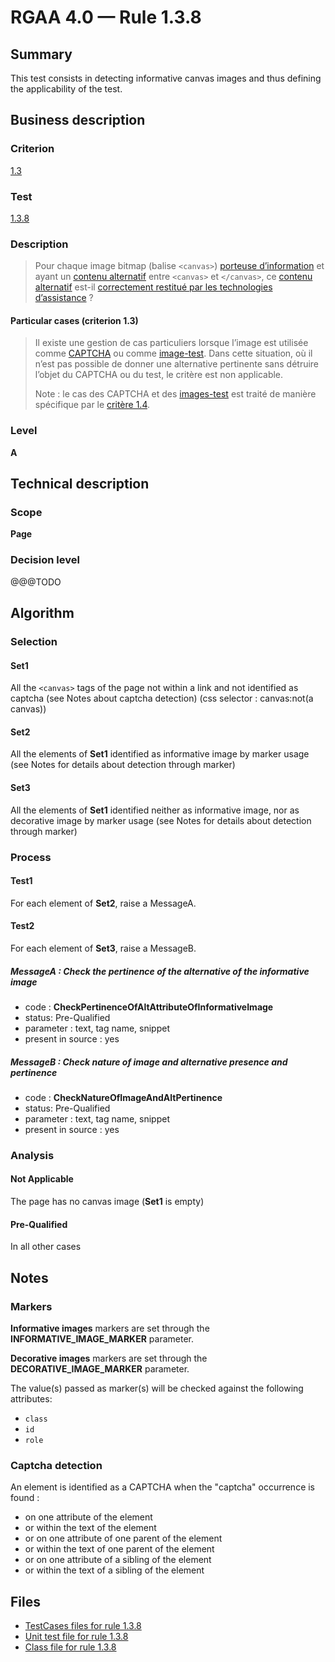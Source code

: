 # RGAA 4.0 — Rule 1.3.8

## Summary

This test consists in detecting informative canvas images and thus defining the applicability of the test.

## Business description

### Criterion

[1.3](https://www.numerique.gouv.fr/publications/rgaa-accessibilite/methode/criteres/#crit-1-3)

### Test

[1.3.8](https://www.numerique.gouv.fr/publications/rgaa-accessibilite/methode/criteres/#test-1-3-8)

### Description

> Pour chaque image bitmap (balise `<canvas>`) [porteuse d’information](https://www.numerique.gouv.fr/publications/rgaa-accessibilite/methode/glossaire/#image-porteuse-d-information) et ayant un [contenu alternatif](https://www.numerique.gouv.fr/publications/rgaa-accessibilite/methode/glossaire/#contenu-alternatif) entre `<canvas>` et `</canvas>`, ce [contenu alternatif](https://www.numerique.gouv.fr/publications/rgaa-accessibilite/methode/glossaire/#contenu-alternatif) est-il [correctement restitué par les technologies d’assistance](https://www.numerique.gouv.fr/publications/rgaa-accessibilite/methode/glossaire/#correctement-restitue-par-les-technologies-d-assistance) ?

#### Particular cases (criterion 1.3)

> Il existe une gestion de cas particuliers lorsque l’image est utilisée comme [CAPTCHA](https://www.numerique.gouv.fr/publications/rgaa-accessibilite/methode/glossaire/#captcha) ou comme [image-test](https://www.numerique.gouv.fr/publications/rgaa-accessibilite/methode/glossaire/#image-test). Dans cette situation, où il n’est pas possible de donner une alternative pertinente sans détruire l’objet du CAPTCHA ou du test, le critère est non applicable.
> 
> Note : le cas des CAPTCHA et des [images-test](https://www.numerique.gouv.fr/publications/rgaa-accessibilite/methode/glossaire/#image-test) est traité de manière spécifique par le [critère 1.4](https://www.numerique.gouv.fr/publications/rgaa-accessibilite/methode/glossaire/#crit-1-4).

### Level

**A**

## Technical description

### Scope

**Page**

### Decision level

@@@TODO

## Algorithm

### Selection

#### Set1

All the `<canvas>` tags of the page not within a link and not identified as captcha (see Notes about captcha detection) (css selector : canvas:not(a canvas))

#### Set2

All the elements of **Set1** identified as informative image by marker usage (see Notes for details about detection through marker)

#### Set3

All the elements of **Set1** identified neither as informative image, nor as decorative image by marker usage (see Notes for details about detection through marker)

### Process

#### Test1

For each element of **Set2**, raise a MessageA.

#### Test2

For each element of **Set3**, raise a MessageB.

##### MessageA : Check the pertinence of the alternative of the informative image

-    code : **CheckPertinenceOfAltAttributeOfInformativeImage** 
-    status: Pre-Qualified
-    parameter : text, tag name, snippet
-    present in source : yes

##### MessageB : Check nature of image and alternative presence and pertinence

-    code : **CheckNatureOfImageAndAltPertinence** 
-    status: Pre-Qualified
-    parameter : text, tag name, snippet
-    present in source : yes

### Analysis

#### Not Applicable 

The page has no canvas image (**Set1** is empty)

#### Pre-Qualified

In all other cases

## Notes

### Markers 

**Informative images** markers are set through the **INFORMATIVE_IMAGE_MARKER** parameter.

**Decorative images** markers are set through the **DECORATIVE_IMAGE_MARKER** parameter.

The value(s) passed as marker(s) will be checked against the following attributes:

- `class`
- `id`
- `role`

### Captcha detection

An element is identified as a CAPTCHA when the "captcha" occurrence is found :

- on one attribute of the element
- or within the text of the element
- or on one attribute of one parent of the element
- or within the text of one parent of the element
- or on one attribute of a sibling of the element
- or within the text of a sibling of the element

## Files

- [TestCases files for rule 1.3.8](https://gitlab.com/asqatasun/Asqatasun/-/tree/master/rules/rules-rgaa4.0/src/test/resources/testcases/rgaa40/Rgaa40Rule010308/)
- [Unit test file for rule 1.3.8](https://gitlab.com/asqatasun/Asqatasun/-/blob/master/rules/rules-rgaa4.0/src/test/java/org/asqatasun/rules/rgaa40/Rgaa40Rule010308Test.java)
- [Class file for rule 1.3.8](https://gitlab.com/asqatasun/Asqatasun/-/blob/master/rules/rules-rgaa4.0/src/main/java/org/asqatasun/rules/rgaa40/Rgaa40Rule010308.java)


